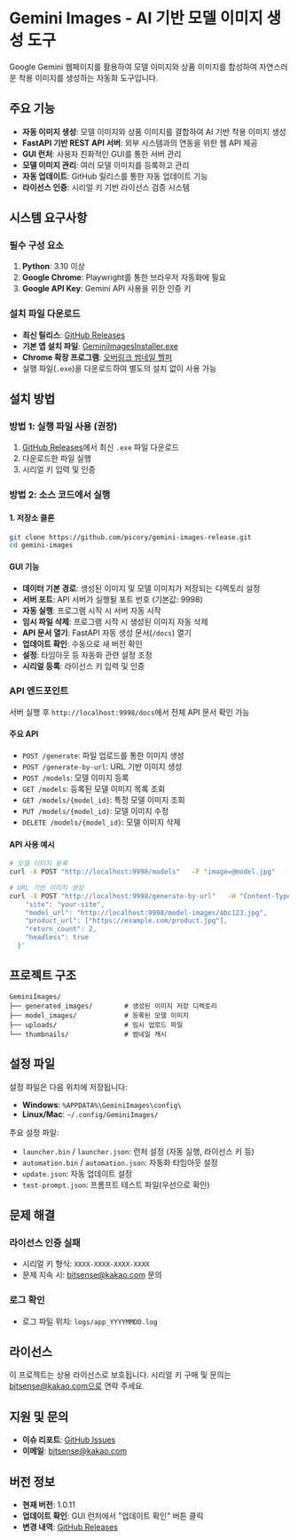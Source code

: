 # Gemini Images - AI 기반 모델 이미지 생성 도구

Google Gemini 웹페이지를 활용하여 모델 이미지와 상품 이미지를 합성하여 자연스러운 착용 이미지를 생성하는 자동화 도구입니다.

## 주요 기능

- **자동 이미지 생성**: 모델 이미지와 상품 이미지를 결합하여 AI 기반 착용 이미지 생성
- **FastAPI 기반 REST API 서버**: 외부 시스템과의 연동을 위한 웹 API 제공
- **GUI 런처**: 사용자 친화적인 GUI를 통한 서버 관리
- **모델 이미지 관리**: 여러 모델 이미지를 등록하고 관리
- **자동 업데이트**: GitHub 릴리스를 통한 자동 업데이트 기능
- **라이선스 인증**: 시리얼 키 기반 라이선스 검증 시스템

## 시스템 요구사항

### 필수 구성 요소

1. **Python**: 3.10 이상
2. **Google Chrome**: Playwright를 통한 브라우저 자동화에 필요
3. **Google API Key**: Gemini API 사용을 위한 인증 키

### 설치 파일 다운로드

- **최신 릴리스**: [GitHub Releases](https://github.com/picory/gemini-images-release/releases/latest)
- **기본 앱 설치 파일**: [GeminiImagesInstaller.exe](https://github.com/picory/gemini-images-release/releases/download/1.3.0/GeminiImagesLauncher.exe)
- **Chrome 확장 프로그램**: [오버링크 썸네일 헬퍼](https://chromewebstore.google.com/detail/%EC%98%A4%EB%B2%84%EB%A7%81%ED%81%AC-%EC%8D%B8%EB%84%A4%EC%9D%BC-%ED%97%AC%ED%8D%BC/emjolgbjdaanhiihkaecbmmebpgpggmf?authuser=0&hl=en)
- 실행 파일(`.exe`)을 다운로드하여 별도의 설치 없이 사용 가능

## 설치 방법

### 방법 1: 실행 파일 사용 (권장)

1. [GitHub Releases](https://github.com/picory/gemini-images-release/releases/latest)에서 최신 `.exe` 파일 다운로드
2. 다운로드한 파일 실행
3. 시리얼 키 입력 및 인증

### 방법 2: 소스 코드에서 실행

#### 1. 저장소 클론

```bash
git clone https://github.com/picory/gemini-images-release.git
cd gemini-images
```

#### GUI 기능

- **데이터 기본 경로**: 생성된 이미지 및 모델 이미지가 저장되는 디렉토리 설정
- **서버 포트**: API 서버가 실행될 포트 번호 (기본값: 9998)
- **자동 실행**: 프로그램 시작 시 서버 자동 시작
- **임시 파일 삭제**: 프로그램 시작 시 생성된 이미지 자동 삭제
- **API 문서 열기**: FastAPI 자동 생성 문서(`/docs`) 열기
- **업데이트 확인**: 수동으로 새 버전 확인
- **설정**: 타임아웃 등 자동화 관련 설정 조정
- **시리얼 등록**: 라이선스 키 입력 및 인증

### API 엔드포인트

서버 실행 후 `http://localhost:9998/docs`에서 전체 API 문서 확인 가능

#### 주요 API

- `POST /generate`: 파일 업로드를 통한 이미지 생성
- `POST /generate-by-url`: URL 기반 이미지 생성
- `POST /models`: 모델 이미지 등록
- `GET /models`: 등록된 모델 이미지 목록 조회
- `GET /models/{model_id}`: 특정 모델 이미지 조회
- `PUT /models/{model_id}`: 모델 이미지 수정
- `DELETE /models/{model_id}`: 모델 이미지 삭제

#### API 사용 예시

```bash
# 모델 이미지 등록
curl -X POST "http://localhost:9998/models"   -F "image=@model.jpg"   -F "name=전신 모델 남"

# URL 기반 이미지 생성
curl -X POST "http://localhost:9998/generate-by-url"   -H "Content-Type: application/json"   -d '{
    "site": "your-site",
    "model_url": "http://localhost:9998/model-images/abc123.jpg",
    "product_url": ["https://example.com/product.jpg"],
    "return_count": 2,
    "headless": true
  }'
```

## 프로젝트 구조

```
GeminiImages/
├── generated_images/        # 생성된 이미지 저장 디렉토리
├── model_images/            # 등록된 모델 이미지
├── uploads/                 # 임시 업로드 파일
└── thumbnails/              # 썸네일 캐시
```

## 설정 파일

설정 파일은 다음 위치에 저장됩니다:

- **Windows**: `%APPDATA%\GeminiImages\config\`
- **Linux/Mac**: `~/.config/GeminiImages/`

주요 설정 파일:

- `launcher.bin` / `launcher.json`: 런처 설정 (자동 실행, 라이선스 키 등)
- `automation.bin` / `automation.json`: 자동화 타임아웃 설정
- `update.json`: 자동 업데이트 설정
- `test-prompt.json`: 프롬프트 테스트 파일(우선으로 확인)

## 문제 해결

### 라이선스 인증 실패

- 시리얼 키 형식: `XXXX-XXXX-XXXX-XXXX`
- 문제 지속 시: bitsense@kakao.com 문의

### 로그 확인

- 로그 파일 위치: `logs/app_YYYYMMDD.log`

## 라이선스

이 프로젝트는 상용 라이선스로 보호됩니다. 시리얼 키 구매 및 문의는 bitsense@kakao.com으로 연락 주세요.

## 지원 및 문의

- **이슈 리포트**: [GitHub Issues](https://github.com/picory/gemini-images-release/issues)
- **이메일**: bitsense@kakao.com

## 버전 정보

- **현재 버전**: 1.0.11
- **업데이트 확인**: GUI 런처에서 "업데이트 확인" 버튼 클릭
- **변경 내역**: [GitHub Releases](https://github.com/picory/gemini-images-release/releases)
